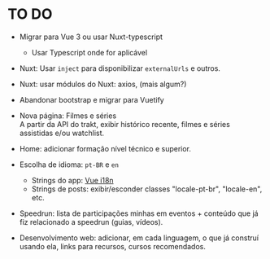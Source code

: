 # TO DO

* Migrar para Vue 3 ou usar Nuxt-typescript
	* Usar Typescript onde for aplicável

* Nuxt: Usar `inject` para disponibilizar `externalUrls` e outros.

* Nuxt: usar módulos do Nuxt: axios, (mais algum?)

* Abandonar bootstrap e migrar para Vuetify

* Nova página: Filmes e séries  
A partir da API do trakt, exibir histórico recente, filmes e séries assistidas e/ou watchlist.

* Home: adicionar formação nível técnico e superior.

* Escolha de idioma: `pt-BR` e `en`
	* Strings do app: [Vue i18n](https://kazupon.github.io/vue-i18n/)
	* Strings de posts: exibir/esconder classes "locale-pt-br", "locale-en", etc.

* Speedrun: lista de participações minhas em eventos + conteúdo que já fiz relacionado a speedrun (guias, vídeos).

* Desenvolvimento web: adicionar, em cada linguagem, o que já construí usando ela, links para recursos, cursos recomendados. 